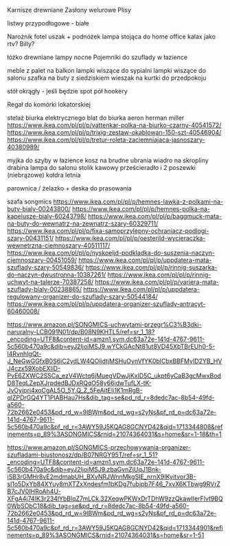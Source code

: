 Karnisze drewniane
Zasłony welurowe
Plisy 

listwy przypodłogowe - białe 

Narożnik
fotel uszak + podnóżek
lampa stojąca do home office
kalax jako rtv?
Billy? 

łóżko drewniane 
lampy nocne
Pojemniki do szuflady w łazience 

meble z palet na balkon 
lampki wiszące do sypialni
lampki wiszące do salonu 
szafka na buty z siedziskiem 
wieszak na kurtki do przedpokoju 

stół okrągły - jeśli będzie spot 
pół hookery 

Regał do komórki lokatorskiej

stelaż biurka elektrycznego 
blat do biurka 
aeron herman miller
https://www.ikea.com/pl/pl/p/vattenkar-polka-na-biurko-czarny-40541572/
https://www.ikea.com/pl/pl/p/trixig-zestaw-okablowan-150-szt-40546904/
https://www.ikea.com/pl/pl/p/tretur-roleta-zaciemniajaca-jasnoszary-40380989/

myjka do szyby w łazience 
kosz na brudne ubrania 
wiadro na skropliny 
drabina 
lampa do salonu 
stolik kawowy 
prześcieradło i 2 poszewki (niebrązowe)
kołdra letnia

parownica / żelazko + deska do prasowania 

szafa songmics 
https://www.ikea.com/pl/pl/p/hemnes-lawka-z-polkami-na-buty-bialy-00243800/
https://www.ikea.com/pl/pl/p/hemnes-polka-na-kapelusze-bialy-60243798/
https://www.ikea.com/pl/pl/p/baggmuck-mata-na-buty-do-wewnatrz-na-zewnatrz-szary-60329711/
https://www.ikea.com/pl/pl/p/fixa-samoprzylepny-ochraniacz-podlogi-szary-00431151/
https://www.ikea.com/pl/pl/p/oesterild-wycieraczka-wewnetrzna-ciemnoszary-40511117/ 
https://www.ikea.com/pl/pl/p/nyskoeljd-podkladka-do-suszenia-naczyn-ciemnoszary-00451059/
https://www.ikea.com/pl/pl/p/uppdatera-mata-szuflady-szary-50549836/
https://www.ikea.com/pl/pl/p/rinnig-suszarka-do-naczyn-dwustronna-10387261/
https://www.ikea.com/pl/pl/p/rinnig-uchwyt-na-talerze-70387258/
https://www.ikea.com/pl/pl/p/variera-mata-szuflady-bialy-00238865/
https://www.ikea.com/pl/pl/p/uppdatera-regulowany-organizer-do-szuflady-szary-50544184/
https://www.ikea.com/pl/pl/p/uppdatera-organizer-szuflady-antracyt-60460008/


https://www.amazon.pl/SONGMICS-uchwytami-przegr%C3%B3dki-naruralny-LCB091N01/dp/B08N9KHTL5/ref=sr_1_18?_encoding=UTF8&content-id=amzn1.sym.dc63a72e-141d-4767-9611-5c560b470a9c&dib=eyJ2IjoiMSJ9.wYCkGAcNt81ut8VD45XbTBrEUh0-5-l4RvnhIgQt-J_NeGwGGfxB0S6iC2ydLW4QOljdtjMSHuOynVfYK0bICbxBBFMyID2YB_HVJ4czx59XobEXliD-PvE6ZXWC2SSCa_ezV4Wctq6jMuegVDwJjKxID5C_ukpt6yCaB3gcMwxBodD8TeqLZepXJrpdedBJDxRQqO58y66idwTufLX-tK-JvOyipri4xoCgAL5O_5Y.Q_Z_5FeAitEIi1K1mRgB-qlZPDrGQ4YT1PlABHau7Hs&dib_tag=se&pd_rd_r=8dedc7ac-8b54-49fd-a560-72b2662e0453&pd_rd_w=9IBWm&pd_rd_wg=s2yNs&pf_rd_p=dc63a72e-141d-4767-9611-5c560b470a9c&pf_rd_r=3AWY59J5KQAG8GCNYD42&qid=1713344808&refinements=p_89%3ASONGMICS&rnid=21074364031&s=home&sr=1-18&th=1

https://www.amazon.pl/SONGMICS-przechowywania-organizer-szufladami-biustonosz/dp/B07NRGY95T/ref=sr_1_51?_encoding=UTF8&content-id=amzn1.sym.dc63a72e-141d-4767-9611-5c560b470a9c&dib=eyJ2IjoiMSJ9.zbaGvnZjUqJ1Bnk-iSB3rGMHr8vE2mdmabUH_BXvNRJWnnMkgSIE_nrnX9IKyitvor3B-sl1o5DxYb84XYuy8mXTZxXndesfm1bKDg7fubipb7F46_7xvX6KTbwg9RVrZB7cJV0IHRoAh4U-XFgA4j74IK3r234lYbBlqZ7mLCk.32XeqwPKWxDrTDhW9zzQkawIIerFlvt9BQ0WbSObC18&dib_tag=se&pd_rd_r=8dedc7ac-8b54-49fd-a560-72b2662e0453&pd_rd_w=9IBWm&pd_rd_wg=s2yNs&pf_rd_p=dc63a72e-141d-4767-9611-5c560b470a9c&pf_rd_r=3AWY59J5KQAG8GCNYD42&qid=1713344901&refinements=p_89%3ASONGMICS&rnid=21074364031&s=home&sr=1-51
